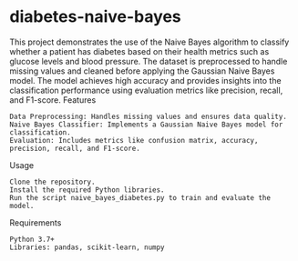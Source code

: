 # diabetes-naive-bayes


This project demonstrates the use of the Naive Bayes algorithm to classify whether a patient has diabetes based on their health metrics such as glucose levels and blood pressure. The dataset is preprocessed to handle missing values and cleaned before applying the Gaussian Naive Bayes model. The model achieves high accuracy and provides insights into the classification performance using evaluation metrics like precision, recall, and F1-score.
Features

    Data Preprocessing: Handles missing values and ensures data quality.
    Naive Bayes Classifier: Implements a Gaussian Naive Bayes model for classification.
    Evaluation: Includes metrics like confusion matrix, accuracy, precision, recall, and F1-score.

Usage

    Clone the repository.
    Install the required Python libraries.
    Run the script naive_bayes_diabetes.py to train and evaluate the model.

Requirements

    Python 3.7+
    Libraries: pandas, scikit-learn, numpy
